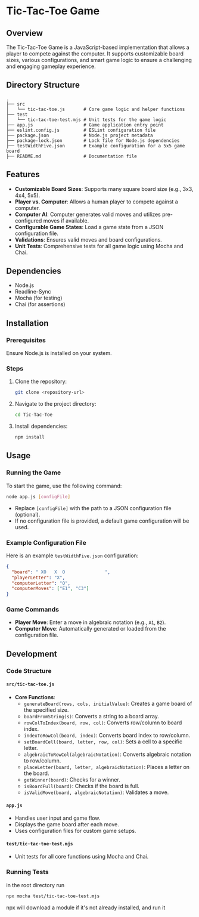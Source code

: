 # Tic-Tac-Toe Game

## Overview

The Tic-Tac-Toe Game is a JavaScript-based implementation that allows a player to compete against the computer. It supports customizable board sizes, various configurations, and smart game logic to ensure a challenging and engaging gameplay experience.

## Directory Structure

```
.
├── src
│   └── tic-tac-toe.js       # Core game logic and helper functions
├── test
│   └── tic-tac-toe-test.mjs # Unit tests for the game logic
├── app.js                   # Game application entry point
├── eslint.config.js         # ESLint configuration file
├── package.json             # Node.js project metadata
├── package-lock.json        # Lock file for Node.js dependencies
├── testWidthFive.json       # Example configuration for a 5x5 game board
├── README.md                # Documentation file
```

## Features

- **Customizable Board Sizes**: Supports many square board size (e.g., 3x3, 4x4, 5x5).
- **Player vs. Computer**: Allows a human player to compete against a computer.
- **Computer AI**: Computer generates valid moves and utilizes pre-configured moves if available.
- **Configurable Game States**: Load a game state from a JSON configuration file.
- **Validations**: Ensures valid moves and board configurations.
- **Unit Tests**: Comprehensive tests for all game logic using Mocha and Chai.

## Dependencies

- Node.js
- Readline-Sync
- Mocha (for testing)
- Chai (for assertions)

## Installation

### Prerequisites

Ensure Node.js is installed on your system.

### Steps

1. Clone the repository:
   ```bash
   git clone <repository-url>
   ```
2. Navigate to the project directory:
   ```bash
   cd Tic-Tac-Toe
   ```
3. Install dependencies:
   ```bash
   npm install
   ```

## Usage

### Running the Game

To start the game, use the following command:

```bash
node app.js [configFile]
```

- Replace `[configFile]` with the path to a JSON configuration file (optional).
- If no configuration file is provided, a default game configuration will be used.

### Example Configuration File

Here is an example `testWidthFive.json` configuration:

```json
{
  "board": " XO   X  O               ",
  "playerLetter": "X",
  "computerLetter": "O",
  "computerMoves": ["E1", "C3"]
}
```

### Game Commands

- **Player Move**: Enter a move in algebraic notation (e.g., `A1`, `B2`).
- **Computer Move**: Automatically generated or loaded from the configuration file.

## Development

### Code Structure

#### `src/tic-tac-toe.js`

- **Core Functions**:
  - `generateBoard(rows, cols, initialValue)`: Creates a game board of the specified size.
  - `boardFromString(s)`: Converts a string to a board array.
  - `rowColToIndex(board, row, col)`: Converts row/column to board index.
  - `indexToRowCol(board, index)`: Converts board index to row/column.
  - `setBoardCell(board, letter, row, col)`: Sets a cell to a specific letter.
  - `algebraicToRowCol(algebraicNotation)`: Converts algebraic notation to row/column.
  - `placeLetter(board, letter, algebraicNotation)`: Places a letter on the board.
  - `getWinner(board)`: Checks for a winner.
  - `isBoardFull(board)`: Checks if the board is full.
  - `isValidMove(board, algebraicNotation)`: Validates a move.

#### `app.js`

- Handles user input and game flow.
- Displays the game board after each move.
- Uses configuration files for custom game setups.

#### `test/tic-tac-toe-test.mjs`

- Unit tests for all core functions using Mocha and Chai.

### Running Tests

in the root directory run

```bash
npx mocha test/tic-tac-toe-test.mjs
```

npx will download a module if it's not already installed, and run it
